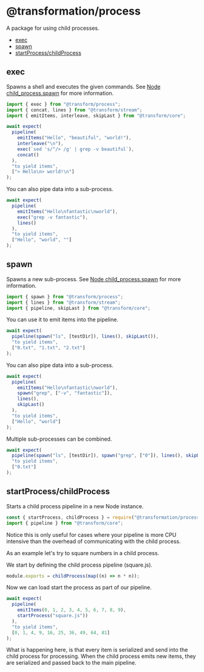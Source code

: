 # @transformation/process

A package for using child processes.

<!-- toc -->

- [exec](#exec)
- [spawn](#spawn)
- [startProcess/childProcess](#startprocesschildprocess)

<!-- tocstop -->

## exec

Spawns a shell and executes the given commands.
See [Node child_process.spawn](https://nodejs.org/docs/latest/api/child_process.html#child_process_child_process_spawn_command_args_options)
for more information.

```js
import { exec } from "@transform/process";
import { concat, lines } from "@transform/stream";
import { emitItems, interleave, skipLast } from "@transform/core";
```

```js
await expect(
  pipeline(
    emitItems("Hello", "beautiful", "world!"),
    interleave("\n"),
    exec(`sed 's/^/> /g' | grep -v beautiful`),
    concat()
  ),
  "to yield items",
  ["> Hello\n> world!\n"]
);
```

You can also pipe data into a sub-process.

```js
await expect(
  pipeline(
    emitItems("Hello\nfantastic\nworld"),
    exec("grep -v fantastic"),
    lines()
  ),
  "to yield items",
  ["Hello", "world", ""]
);
```

## spawn

Spawns a new sub-process.
See [Node child_process.spawn](https://nodejs.org/docs/latest/api/child_process.html#child_process_child_process_spawn_command_args_options)
for more information.

```js
import { spawn } from "@transform/process";
import { lines } from "@transform/stream";
import { pipeline, skipLast } from "@transform/core";
```

You can use it to emit items into the pipeline.

```js
await expect(
  pipeline(spawn("ls", [testDir]), lines(), skipLast()),
  "to yield items",
  ["0.txt", "1.txt", "2.txt"]
);
```

You can also pipe data into a sub-process.

```js
await expect(
  pipeline(
    emitItems("Hello\nfantastic\nworld"),
    spawn("grep", ["-v", "fantastic"]),
    lines(),
    skipLast()
  ),
  "to yield items",
  ["Hello", "world"]
);
```

Multiple sub-processes can be combined.

```js
await expect(
  pipeline(spawn("ls", [testDir]), spawn("grep", ["0"]), lines(), skipLast()),
  "to yield items",
  ["0.txt"]
);
```

## startProcess/childProcess

Starts a child process pipeline in a new Node instance.

```js
const { startProcess, childProcess } = require("@transformation/process");
import { pipeline } from "@transform/core";
```

Notice this is only useful for cases where your pipeline is more CPU intensive
than the overhead of communicating with the child process.

As an example let's try to square numbers in a child process.

We start by defining the child process pipeline (square.js).

```js
module.exports = childProcess(map((n) => n * n));
```

Now we can load start the process as part of our pipeline.

```js
await expect(
  pipeline(
    emitItems(0, 1, 2, 3, 4, 5, 6, 7, 8, 9),
    startProcess("square.js"))
  ),
  "to yield items",
  [0, 1, 4, 9, 16, 25, 36, 49, 64, 81]
);
```

What is happening here, is that every item is serialized and send into the child
process for processing. When the child process emits new items, they are
serialized and passed back to the main pipeline.
